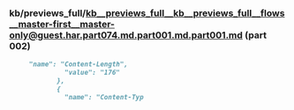 ### kb/previews_full/kb__previews_full__kb__previews_full__flows__master-first__master-only@guest.har.part074.md.part001.md.part001.md (part 002)

```md
     "name": "Content-Length",
              "value": "176"
            },
            {
              "name": "Content-Typ
```

```
